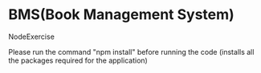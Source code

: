 # BMS(Book Management System) 

NodeExercise

Please run the command "npm install" before running the code 
(installs all the packages required for the application)
